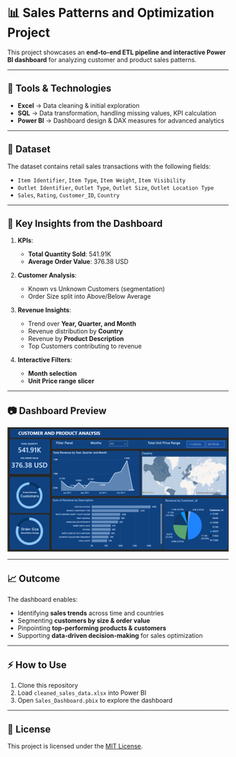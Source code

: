 # 📊 Sales Patterns and Optimization Project  

This project showcases an **end-to-end ETL pipeline and interactive Power BI dashboard** for analyzing customer and product sales patterns.  

---

## 🚀 Tools & Technologies  
- **Excel** → Data cleaning & initial exploration  
- **SQL** → Data transformation, handling missing values, KPI calculation  
- **Power BI** → Dashboard design & DAX measures for advanced analytics  

---

## 📂 Dataset  
The dataset contains retail sales transactions with the following fields:  
- `Item Identifier`, `Item Type`, `Item Weight`, `Item Visibility`  
- `Outlet Identifier`, `Outlet Type`, `Outlet Size`, `Outlet Location Type`  
- `Sales`, `Rating`, `Customer_ID`, `Country`  

---

## 📌 Key Insights from the Dashboard  
1. **KPIs**:  
   - **Total Quantity Sold**: 541.91K  
   - **Average Order Value**: 376.38 USD  

2. **Customer Analysis**:  
   - Known vs Unknown Customers (segmentation)  
   - Order Size split into Above/Below Average  

3. **Revenue Insights**:  
   - Trend over **Year, Quarter, and Month**  
   - Revenue distribution by **Country**  
   - Revenue by **Product Description**  
   - Top Customers contributing to revenue  

4. **Interactive Filters**:  
   - **Month selection**  
   - **Unit Price range slicer**  

---

## 📷 Dashboard Preview  
![image alt](https://github.com/aditipatel89/Sales_Analytics/blob/181dfeec7be989d70f73ebfc6305884c4e99ed6e/SalesData_screenshot.png)

---

## 📈 Outcome  
The dashboard enables:  
- Identifying **sales trends** across time and countries  
- Segmenting **customers by size & order value**  
- Pinpointing **top-performing products & customers**  
- Supporting **data-driven decision-making** for sales optimization  

---

## ⚡ How to Use  
1. Clone this repository  
2. Load `cleaned_sales_data.xlsx` into Power BI  
3. Open `Sales_Dashboard.pbix` to explore the dashboard  

---

## 📜 License  
This project is licensed under the [MIT License](LICENSE).

